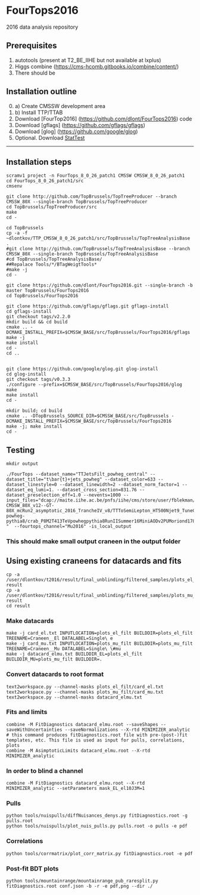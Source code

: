 # FourTops2016
2016 data analysis repository
## Prerequisites 
1. autotools (present at T2_BE_IIHE but not available at lxplus)
2. Higgs combine (https://cms-hcomb.gitbooks.io/combine/content/)
3. There should be 

## Installation outline
0. a) Create CMSSW development area
0. b) Install TTP/TTAB
1. Download [FourTop2016] (https://github.com/dlont/FourTops2016) code
2. Download [gflags] (https://github.com/gflags/gflags)
3. Download [glog] (https://github.com/google/glog)
4. Optional. Download [StatTest](https://github.com/andreadotti/StatTest)

----------------------------

## Installation steps
```
scramv1 project -n FourTops_8_0_26_patch1 CMSSW CMSSW_8_0_26_patch1
cd FourTops_8_0_26_patch1/src
cmsenv

git clone http://github.com/TopBrussels/TopTreeProducer --branch CMSSW_80X --single-branch TopBrussels/TopTreeProducer
cd TopBrussels/TopTreeProducer/src
make
cd -

cd TopBrussels
cp -a -f ~dlontkov/TTP_CMSSW_8_0_26_patch1/src/TopBrussels/TopTreeAnalysisBase  .
#git clone http://github.com/TopBrussels/TopTreeAnalysisBase --branch CMSSW_80X --single-branch TopBrussels/TopTreeAnalysisBase
#cd TopBrussels/TopTreeAnalysisBase/
##Repalace Tools/*/BTagWeigtTools*
#make -j
cd -

git clone https://github.com/dlont/FourTops2016.git --single-branch -b master TopBrussels/FourTops2016
cd TopBrussels/FourTops2016

git clone https://github.com/gflags/gflags.git gflags-install
cd gflags-install
git checkout tags/v2.2.0
mkdir build && cd build
cmake .. -DCMAKE_INSTALL_PREFIX=$CMSSW_BASE/src/TopBrussels/FourTops2016/gflags
make -j
make install
cd -
cd ..


git clone https://github.com/google/glog.git glog-install
cd glog-install
git checkout tags/v0.3.3
./configure --prefix=$CMSSW_BASE/src/TopBrussels/FourTops2016/glog
make
make install
cd -

mkdir build; cd build
cmake .. -DTopBrussels_SOURCE_DIR=$CMSSW_BASE/src/TopBrussels -DCMAKE_INSTALL_PREFIX=$CMSSW_BASE/src/TopBrussels/FourTops2016
make -j; make install
cd -
```
## Testing
```
mkdir output

./FourTops --dataset_name="TTJetsFilt_powheg_central" --dataset_title="t\bar{t}+jets_powheg" --dataset_color=633 --dataset_linestyle=0 --dataset_linewidth=2 --dataset_norm_factor=1 --dataset_eq_lumi=1. --dataset_cross_section=831.76 --dataset_preselection_eff=1.0 --nevents=1000 --input_files="dcap://maite.iihe.ac.be/pnfs/iihe/cms/store/user/fblekman/TopTree/CMSSW_80X_v12/TTP-CMSSW_80X_v12--GT-80X_mcRun2_asymptotic_2016_TrancheIV_v8/TTToSemiLepton_HT500Njet9_TuneCUETP8M2T4_13TeV-powheg-pythia8/crab_P8M2T413TeVpowhegpythia8RunIISummer16MiniAODv2PUMoriond1780XmcRun2asymptotic2016TrancheIVv6v1crab292/180403_190034/0000/TOPTREE_100.root "  --fourtops_channel="Mu2016" -is_local_output
```
### This should make small output craneen in the output folder

## Using existing craneens for datacards and fits
```
cp -a /user/dlontkov/t2016/result/final_unblinding/filtered_samples/plots_el_filt result
cp -a /user/dlontkov/t2016/result/final_unblinding/filtered_samples/plots_mu_filt result
cd result
```
### Make datacards
```
make -j card_el.txt INPUTLOCATION=plots_el_filt BUILDDIR=plots_el_filt TREENAME=Craneen__El DATALABEL=Single\ e
make -j card_mu.txt INPUTLOCATION=plots_mu_filt BUILDDIR=plots_mu_filt TREENAME=Craneen__Mu DATALABEL=Single\ \#mu
make -j datacard_elmu.txt BUILDDIR_EL=plots_el_filt BUILDDIR_MU=plots_mu_filt BUILDDIR=.
```
### Convert datacards to root format
```
text2workspace.py --channel-masks plots_el_filt/card_el.txt
text2workspace.py --channel-masks plots_mu_filt/card_mu.txt
text2workspace.py --channel-masks datacard_elmu.txt
```

### Fits and limits
```
combine -M FitDiagnostics datacard_elmu.root --saveShapes --saveWithUncertainties --saveNormalizations --X-rtd MINIMIZER_analytic # this command produces fitDiagnostics.root file with pre-(post-)fit templates, etc. This file is used as input for pulls, correlations, plots
combine -M AsimptoticLimits datacard_elmu.root --X-rtd MINIMIZER_analytic
```
### In order to blind a channel
```
combine -M FitDiagnostics datacard_elmu.root --X-rtd MINIMIZER_analytic --setParameters mask_EL_el10J3M=1 
```
### Pulls
```
python tools/nuispulls/diffNuisances_denys.py fitDiagnostics.root -g pulls.root
python tools/nuispulls/plot_nuis_pulls.py pulls.root -o pulls -e pdf
```
### Correlations
```
python tools/corrmatrix/plot_corr_matrix.py fitDiagnostics.root -e pdf
```
### Post-fit BDT plots
```
python tools/mountainrange/mountainrange_pub_raresplit.py fitDiagnostics.root conf.json -b -r -e pdf,png --dir ./
```
